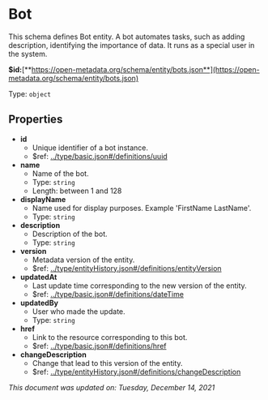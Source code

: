 # Bot

This schema defines Bot entity. A bot automates tasks, such as adding description, identifying the importance of data. It runs as a special user in the system.

**$id:**[**https://open-metadata.org/schema/entity/bots.json**](https://open-metadata.org/schema/entity/bots.json)

Type: `object`

## Properties
- **id**
  - Unique identifier of a bot instance.
  - $ref: [../type/basic.json#/definitions/uuid](../types/basic.md#uuid)
- **name**
  - Name of the bot.
  - Type: `string`
  - Length: between 1 and 128
- **displayName**
  - Name used for display purposes. Example 'FirstName LastName'.
  - Type: `string`
- **description**
  - Description of the bot.
  - Type: `string`
- **version**
  - Metadata version of the entity.
  - $ref: [../type/entityHistory.json#/definitions/entityVersion](../types/entityhistory.md#entityversion)
- **updatedAt**
  - Last update time corresponding to the new version of the entity.
  - $ref: [../type/basic.json#/definitions/dateTime](../types/basic.md#datetime)
- **updatedBy**
  - User who made the update.
  - Type: `string`
- **href**
  - Link to the resource corresponding to this bot.
  - $ref: [../type/basic.json#/definitions/href](../types/basic.md#href)
- **changeDescription**
  - Change that lead to this version of the entity.
  - $ref: [../type/entityHistory.json#/definitions/changeDescription](../types/entityhistory.md#changedescription)

_This document was updated on: Tuesday, December 14, 2021_